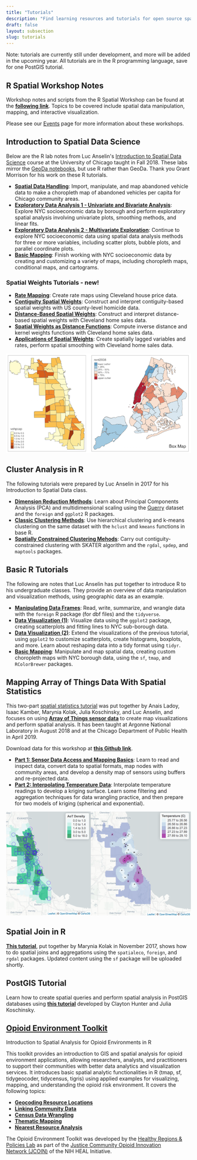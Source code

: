 ```yaml
---
title: "Tutorials"
description: "Find learning resources and tutorials for open source spatial analysis"
draft: false
layout: subsection
slug: tutorials
---
```


Note: tutorials are currently still under development, and more will be added in the upcoming year. All tutorials are in the R programming language, save for one PostGIS tutorial.

## R Spatial Workshop Notes

Workshop notes and scripts from the R Spatial Workshop can be found at the [**following link**](https://spatialanalysis.github.io/workshop-notes/). Topics to be covered include spatial data manipulation, mapping, and interactive visualization. 

Please see our [Events](../events/) page for more information about these workshops.

## Introduction to Spatial Data Science

Below are the R lab notes from Luc Anselin's [Introduction to Spatial Data Science](https://spatial.uchicago.edu/content/lectures-luc-anselin-uchicago) course at the University of Chicago taught in Fall 2018. These labs mirror the [GeoDa notebooks](http://geodacenter.github.io/documentation.html), but use R rather than GeoDa. Thank you Grant Morrison for his work on these R tutorials.

* [**Spatial Data Handling**](https://spatialanalysis.github.io/lab_tutorials/1_R_Spatial_Data_Handling.html): Import, manipulate, and map abandoned vehicle data to make a choropleth map of abandoned vehicles per capita for Chicago community areas.
* [**Exploratory Data Analysis 1 - Univariate and Bivariate Analysis**](https://spatialanalysis.github.io/lab_tutorials/2_R_EDA_1.html): Explore NYC socioeconomic data by borough and perform exploratory spatial analysis involving univariate plots, smoothing methods, and linear fits.
* [**Exploratory Data Analysis 2 - Multivariate Exploration**](https://spatialanalysis.github.io/lab_tutorials/3_R_EDA_2.html): Continue to explore NYC socioeconomic data using spatial data analysis methods for three or more variables, including scatter plots, bubble plots, and parallel coordinate plots.
* [**Basic Mapping**](https://spatialanalysis.github.io/lab_tutorials/4_R_Mapping.html): Finish working with NYC socioeconomic data by creating and customizing a variety of maps, including choropleth maps, conditional maps, and cartograms.

### Spatial Weights Tutorials - **new!**

* [**Rate Mapping**](https://spatialanalysis.github.io/lab_tutorials/Rate_mapping.html): Create rate maps using Cleveland house price data.
* [**Contiguity Spatial Weights**](https://spatialanalysis.github.io/lab_tutorials/Contiguity_Spatial_Weights.html): Construct and interpret contiguity-based spatial weights with US county-level homicide data.
* [**Distance-Based Spatial Weights**](https://spatialanalysis.github.io/lab_tutorials/Distance_Based_Spatial_Weights.html): Construct and interpret distance-based spatial weights with Cleveland home sales data.
* [**Spatial Weights as Distance Functions**](https://spatialanalysis.github.io/lab_tutorials/Spatial_Weights_as_Distance_Functions.html): Compute inverse distance and kernel weights functions with Cleveland home sales data.
* [**Applications of Spatial Weights**](https://spatialanalysis.github.io/lab_tutorials/Applications_of_Spatial_Weights.html): Create spatially lagged variables and rates, perform spatial smoothing with Cleveland home sales data.

![Choropleth Map of Abandoned Vehicle Per Capita in Chicago and Box Map of Rent in NYC](tutorials/choropleth-and-box-map.png)

## Cluster Analysis in R

The following tutorials were prepared by Luc Anselin in 2017 for his Introduction to Spatial Data class. 

* [**Dimension Reduction Methods**](https://geodacenter.github.io/tutorials/pca_mds/pca_mds.html): Learn about Principal Components Analysis (PCA) and multidimensional scaling using the [Guerry](https://geodacenter.github.io/data-and-lab/Guerry/) dataset and the `foreign` and `ggplot2` R packages.
* [**Classic Clustering Methods**](https://geodacenter.github.io/tutorials/classic_cluster/classic_cluster.html): Use hierarchical clustering and k-means clustering on the same dataset with the `hclust` and `kmeans` functions in base R.
* [**Spatially Constrained Clustering Mehods**](https://geodacenter.github.io/tutorials/spatial_cluster/skater.html): Carry out contiguity-constrained clustering with SKATER algorithm and the `rgdal`, `spdep`, and `maptools` packages.

## Basic R Tutorials

The following are notes that Luc Anselin has put together to introduce R to his undergraduate classes. They provide an overview of data manipulation and visualization methods, using geographic data as an example.

* [**Manipulating Data Frames**](html/dataframes-notebook.html): Read, write, summarize, and wrangle data with the `foreign` R package (for dbf files) and the `tidyverse`.
* [**Data Visualization (1)**](html/graphs1-notebook.html): Visualize data using the `ggplot2` package, creating scatterplots and fitting lines to NYC sub-borough data.
* [**Data Visualization (2)**](html/graphs2-notebook.html): Extend the visualizations of the previous tutorial, using `ggplot2` to customize scatterplots, create histograms, boxplots, and more. Learn about reshaping data into a tidy format using `tidyr`.
* [**Basic Mapping**](html/basic-mapping-notebook.html): Manipulate and map spatial data, creating custom choropleth maps with NYC borough data, using the `sf`, `tmap`, and `RColorBrewer` packages.

## Mapping Array of Things Data With Spatial Statistics

This two-part [spatial statistics tutorial](https://geodacenter.github.io/aot-workshop/) was put together by Anais Ladoy, Isaac Kamber, Marynia Kolak, Julia Koschinsky, and Luc Anselin, and focuses on using [**Array of Things sensor data**](https://aot-file-browser.plenar.io/data-sets/chicago-complete) to create map visualizations and perform spatial analysis. It has been taught at Argonne National Laboratory in August 2018 and at the Chicago Department of Public Health in April 2019.

Download data for this workshop at [**this Github link**](https://github.com/GeoDaCenter/aot-workshop/tree/master/Data).

* [**Part 1: Sensor Data Access and Mapping Basics**](https://geodacenter.github.io/aot-workshop/Part1-AOT.html): Learn to read and inspect data, convert data to spatial formats, map nodes with community areas, and develop a density map of sensors using buffers and re-projected data.
* [**Part 2: Interpolating Temperature Data**](https://geodacenter.github.io/aot-workshop/Part2-AOT.html): Interpolate temperature readings to develop a kriging surface. Learn some filtering and aggregation techniques for data wrangling practice, and then prepare for two models of kriging (spherical and exponential). 

![Array of Things Leaflet Interactive Maps with Kriging](/tutorials/aot-leaflet-maps.png)

## Spatial Join in R

[**This tutorial**](https://makosak.github.io/SpatialDataScience-Notebooks/SpatialJoin.html), put together by Marynia Kolak in November 2017, shows how to do spatial joins and aggregations using the `spatialeco`, `foreign`, and `rgdal` packages. Updated content using the `sf` package will be uploaded shortly. 

## PostGIS Tutorial

Learn how to create spatial queries and perform spatial analysis in PostGIS databases using [**this tutorial**](https://github.com/Coleridge-Initiative/ada-2017-welfare/blob/master/notebooks/spatial_notebooks/Spatial-Queries-in-PostGIS.ipynb) developed by Clayton Hunter and Julia Koschinsky.

## [Opioid Environment Toolkit](https://geodacenter.github.io/opioid-environment-toolkit/index.html)
Introduction to Spatial Analysis for Opioid Environments in R 

This toolkit provides an introduction to GIS and spatial analysis for opioid environment applications, allowing researchers, analysts, and practitioners to support their communities with better data analytics and visualization services. It introduces basic spatial analytic functionalities in R (tmap, sf, tidygeocoder, tidycensus, tigris) using applied examples for visualizing, mapping, and understanding the opioid risk environment. It covers the following topics: 

* [**Geocoding Resource Locations**](https://geodacenter.github.io/opioid-environment-toolkit/geocodingAddress-tutorial.html)
* [**Linking Community Data**](https://geodacenter.github.io/opioid-environment-toolkit/link-contextual-data.html)
* [**Census Data Wrangling**](https://geodacenter.github.io/opioid-environment-toolkit/getACSData-tutorial.html)
* [**Thematic Mapping**](https://geodacenter.github.io/opioid-environment-toolkit/visualizeArealData-tutorial.html)
* [**Nearest Resource Analysis**](https://geodacenter.github.io/opioid-environment-toolkit/centroid-access-tutorial.html)

The Opioid Environment Toolkit was developed by the [Healthy Regions & Policies Lab](https://voices.uchicago.edu/herop/) as part of the [Justice Community Opioid Innovation Network (JCOIN)](https://heal.nih.gov/research/research-to-practice/jcoin) of the NIH HEAL Initiative.
